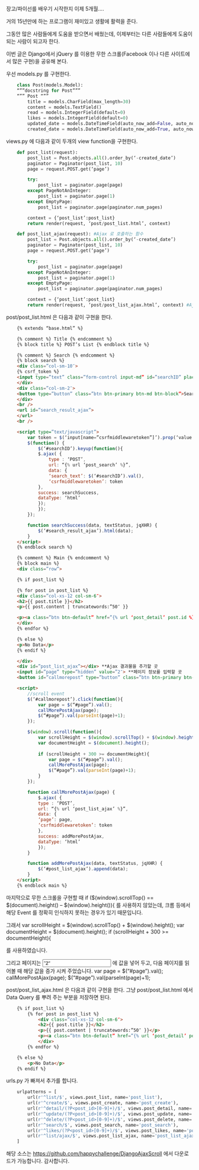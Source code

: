 장고/파이선를 배우기 시작한지 이제 5개월….

거의 15년만에 하는 프로그램이 재미있고 생활에 활력을 준다.

그동안 많은 사람들에게 도움을 받으면서 배웠는데, 이제부터는 다른 사람들에게 도움이 되는 사람이 되고자 한다.

이번 글은 Django에서 jQuery 를 이용한 무한 스크롤(Facebook 이나 다른 사이트에서 많은 구현)을 공유해 본다.

우선 models.py 를 구현한다.

```python
    class Post(models.Model):
    “””docstring for Post”””
    “”” Post “””
        title = models.CharField(max_length=30)
        content = models.TextField()
        read = models.IntegerField(default=0)
        likes = models.IntegerField(default=0)
        updated_date = models.DateTimeField(auto_now_add=False, auto_now=True)
        created_date = models.DateTimeField(auto_now_add=True, auto_now=False)
```

views.py 에 다음과 같이 두개의 view function을 구현한다.

```python
    def post_list(request):
        post_list = Post.objects.all().order_by(‘-created_date’)
        paginator = Paginator(post_list, 10)
        page = request.POST.get(‘page’)

        try:
            post_list = paginator.page(page)
        except PageNotAnInteger:
            post_list = paginator.page(1)
        except EmptyPage:
            post_list = paginator.page(paginator.num_pages)

        context = {‘post_list’:post_list}
        return render(request, ‘post/post_list.html’, context)

    def post_list_ajax(request): #Ajax 로 호출하는 함수
        post_list = Post.objects.all().order_by(‘-created_date’)
        paginator = Paginator(post_list, 10)
        page = request.POST.get(‘page’)

        try:
            post_list = paginator.page(page)
        except PageNotAnInteger:
            post_list = paginator.page(1)
        except EmptyPage:
            post_list = paginator.page(paginator.num_pages)

        context = {‘post_list’:post_list}
        return render(request, ‘post/post_list_ajax.html’, context) #Ajax 로 호출하는 템플릿은 _ajax로 표시.
```

post/post_list.html 은 다음과 같이 구현을 한다.

```html
    {% extends “base.html” %}

    {% comment %} Title {% endcomment %}
    {% block title %} POST’s List {% endblock title %}

    {% comment %} Search {% endcomment %}
    {% block search %}
    <div class=”col-sm-10″>
    {% csrf_token %}
    <input type=”text” class=”form-control input-md” id=”searchID” placeholder=”검색어를 입력하시요.” autofocus>
    </div>
    <div class=”col-sm-2″>
    <button type=”button” class=”btn btn-primary btn-md btn-block”>Search
    </div>
    <br />
    <url id=”search_result_ajax”>
    </url>
    <br />

    <script type=”text/javascript”>
        var token = $(‘input[name=”csrfmiddlewaretoken”]’).prop(‘value’);
        $(function() {
            $(‘#searchID’).keyup(function(){
            $.ajax( {
                type : ‘POST’,
                url: “{% url ‘post_search’ %}”,
                data: {
                ‘search_text’: $(‘#searchID’).val(),
                ‘csrfmiddlewaretoken’: token
            },
            success: searchSuccess,
            dataType: ‘html’
            });
            });
        });

        function searchSuccess(data, textStatus, jqXHR) {
            $(‘#search_result_ajax’).html(data);
        }
    </script>
    {% endblock search %}

    {% comment %} Main {% endcomment %}
    {% block main %}
    <div class=”row”>

    {% if post_list %}

    {% for post in post_list %}
    <div class=”col-xs-12 col-sm-6″>
    <h2>{{ post.title }}</h2>
    <p>{{ post.content | truncatewords:”50″ }}

    <p><a class=”btn btn-default” href=”{% url ‘post_detail’ post.id %}” role=”button”>View details »</a></p>
    </div>
    {% endfor %}

    {% else %}
    <p>No Data</p>
    {% endif %}

    </div>
    <div id=”post_list_ajax”></div> **Ajax 결과물을 추가할 곳
    <input id=”page” type=”hidden” value=”2″> **페이지 정보를 입력할 곳
    <button id=”callmorepost” type=”button” class=”btn btn-primary btn-block”>More Post</button> **페이지 스크롤 이벤트가 작동하지 않을 경우 클릭함.

    <script>
        //scroll event
        $(‘#callmorepost’).click(function(){
            var page = $(“#page”).val();
            callMorePostAjax(page);
            $(“#page”).val(parseInt(page)+1);
        });

        $(window).scroll(function(){
            var scrollHeight = $(window).scrollTop() + $(window).height();
            var documentHeight = $(document).height();
            
            if (scrollHeight + 300 >= documentHeight){
                var page = $(“#page”).val();
                callMorePostAjax(page);
                $(“#page”).val(parseInt(page)+1);
            }
        });

        function callMorePostAjax(page) {
            $.ajax( {
            type : ‘POST’,
            url: “{% url ‘post_list_ajax’ %}”,
            data: {
            ‘page’: page,
            ‘csrfmiddlewaretoken’: token
            },
            success: addMorePostAjax,
            dataType: ‘html’
            });
        }

        function addMorePostAjax(data, textStatus, jqXHR) {
            $(‘#post_list_ajax’).append(data);
        } 
    </script>
    {% endblock main %}

```

마지막으로 무한 스크롤을 구현할 때
if ($(window).scrollTop() == $(document).height() – $(window).height()){
를 사용하지 않았는데, 크롬 등에서 해당 Event 를 정확히 인식하지 못하는 경우가 있기 때문입니다.

그래서
var scrollHeight = $(window).scrollTop() + $(window).height();
var documentHeight = $(document).height();
if (scrollHeight + 300 >= documentHeight){

를 사용하였습니다.

그리고 페이지는 <input id=”page” type=”hidden” value=”2″> 에 값을 넣어 두고, 다음 페이지를 읽어볼 때 해당 값을 증가 시켜 주었습니다.
var page = $(“#page”).val();
callMorePostAjax(page);
$(“#page”).val(parseInt(page)+1);

post/post_list_ajax.html 은 다음과 같이 구현을 한다.
그냥 post/post_list.html 에서 Data Query 를 뿌려 주는 부분을 저장하면 된다.

```html
    {% if post_list %}
        {% for post in post_list %}
            <div class=”col-xs-12 col-sm-6″>
            <h2>{{ post.title }}</h2>
            <p>{{ post.content | truncatewords:”50″ }}</p>
            <p><a class=”btn btn-default” href=”{% url ‘post_detail’ post.id %}” role=”button”>View details »</a></p>
            </div>
        {% endfor %}

    {% else %}
        <p>No Data</p>
    {% endif %}
```

urls.py 가 빠져서 추가를 합니다.

```python
    urlpatterns = [
        url(r'^list/$', views.post_list, name='post_list'),
        url(r'^create/$', views.post_create, name='post_create'),
        url(r'^detail/(?P<post_id>[0-9]+)/$', views.post_detail, name='post_detail'),
        url(r'^update/(?P<post_id>[0-9]+)/$', views.post_update, name='post_update'),
        url(r'^delete/(?P<post_id>[0-9]+)/$', views.post_delete, name='post_delete'),
        url(r'^search/$', views.post_search, name='post_search'),                       #Ajax 
        url(r'^likes/(?P<post_id>[0-9]+)/$', views.post_likes, name='post_likes'),      #Ajax 
        url(r'^list/ajax/$', views.post_list_ajax, name='post_list_ajax'),              #Ajax 
    ]
```

해당 소스는 https://github.com/happychallenge/DjangoAjaxScroll 에서 다운로드가 가능합니다.
감사합니다.
